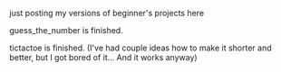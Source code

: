 just posting my versions of beginner's projects here

guess_the_number is finished.

tictactoe is finished.
(I've had couple ideas how to make it shorter and better, but I got bored of it... And it works anyway)
